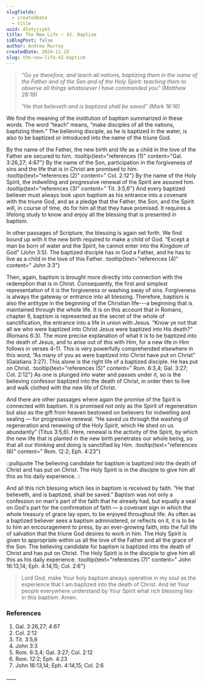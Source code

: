 ```yaml
---
slugFields:
  - createdDate
  - title
uuid: dlotyjsyk5
title: The New Life – 42. Baptism
isBlogPost: false
author: Andrew Murray
createdDate: 2024-11-18
slug: the-new-life-42-baptism
---
```

> *“Go ye therefore, and teach all nations, baptizing them in the name of the Father and of the Son and of the Holy Spirit: teaching them to observe all things whatsoever I have commanded you” (Matthew 28:19)*
>
> *“He that believeth and is baptized shall be saved” (Mark 16:16)*

We find the meaning of the institution of baptism summarized in these words. The word “teach” means, “make disciples of all the nations, baptizing them.” The believing disciple, as he is baptized in the water, is also to be baptized or introduced into the name of the triune God.

By the name of the Father, the new birth and life as a child in the love of the Father are secured to him. :tooltip{text="references (1)" content="Gal. 3:26,27; 4:67"} By the name of the Son, participation in the forgiveness of sins and the life that is in Christ are promised to him. :tooltip{text="references (2)" content=" Col. 2:12"} By the name of the Holy Spirit, the indwelling and progressive renewal of the Spirit are assured him. :tooltip{text="references (3)" content=" Tit. 3:5,6"} And every baptized believer must always look upon baptism as his entrance into a covenant with the triune God, and as a pledge that the Father, the Son, and the Spirit will, in course of time, do for him all that they have promised. It requires a lifelong study to know and enjoy all the blessing that is presented in baptism.

In other passages of Scripture, the blessing is again set forth. We find bound up with it the new birth required to make a child of God. “Except a man be born of water and the Spirit, he cannot enter into the Kingdom of God” (John 3:5). The baptized disciple has in God a Father, and he has to live as a child in the love of this Father. :tooltip{text="references (4)" content=" John 3:3"}

Then, again, baptism is brought more directly into connection with the redemption that is in Christ. Consequently, the first and simplest representation of it is the forgiveness or washing away of sins. Forgiveness is always the gateway or entrance into all blessing. Therefore, baptism is also the antitype in the beginning of the Christian life---a beginning that is maintained through the whole life. It is on this account that in Romans, chapter 6, baptism is represented as the secret of the whole of sanctification, the entrance into a life in union with Jesus. “Know ye not that all we who were baptized into Christ Jesus were baptized into His death?” (Romans 6:3). The more precise explanation of what it is to be baptized into the death of Jesus, and to arise out of this with Him, for a new life in Him follows in verses 4-11. This is very powerfully comprehended elsewhere in this word, “As many of you as were baptized into Christ have put on Christ” (Galatians 3:27). This alone is the right life of a baptized disciple. He has put on Christ. :tooltip{text="references (5)" content=" Rom. 6:3,4; Gal. 3:27; Col. 2:12"} As one is plunged into water and passes under it, so is the believing confessor baptized into the death of Christ, in order then to live and walk clothed with the new life of Christ.

And there are other passages where again the promise of the Spirit is connected with baptism. It is promised not only as the Spirit of regeneration but also as the gift from heaven bestowed on believers for indwelling and sealing — for progressive renewal. “He saved us through the washing of regeneration and renewing of the Holy Spirit, which He shed on us abundantly” (Titus 3:5,6). Here, renewal is the activity of the Spirit, by which the new life that is planted in the new birth penetrates our whole being, so that all our thinking and doing is sanctified by Him. :tooltip{text="references (6)" content=" Rom. 12:2; Eph. 4:23"}

::pullquote
The believing candidate for baptism is baptized into the death of Christ and has put on Christ. The Holy Spirit is in the disciple to give him all this as his daily experience.
::

And all this rich blessing which lies in baptism is received by faith. “He that believeth, and is baptized, shall be saved.” Baptism was not only a confession on man's part of the faith that he already had, but equally a seal on God's part for the confirmation of faith — a covenant sign in which the whole treasury of grace lay open, to be enjoyed throughout life. As often as a baptized believer sees a baptism administered, or reflects on it, it is to be to him an encouragement to press, by an ever-growing faith, into the full life of salvation that the triune God desires to work in him. The Holy Spirit is given to appropriate within us all the love of the Father and all the grace of the Son. The believing candidate for baptism is baptized into the death of Christ and has put on Christ. The Holy Spirit is in the disciple to give him all this as his daily experience. :tooltip{text="references (7)" content=" John 16:13,14; Eph. 4:14,15; Col. 2:6"}



> Lord God, make Your holy baptism always operative in my soul as the experience that I am baptized into the death of Christ. And let Your people everywhere understand by Your Spirit what rich blessing lies in this baptism. Amen.

 

### References

1. Gal. 3:26,27; 4:67
2. Col. 2:12
3. Tit. 3:5,6
4. John 3:3
5. Rom. 6:3,4; Gal. 3:27; Col. 2:12
6. Rom. 12:2; Eph. 4:23
7. John 16:13,14; Eph. 4:14,15; Col. 2:6

\_\_\_\_
